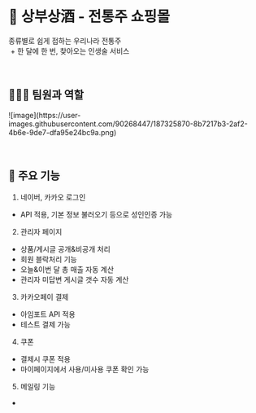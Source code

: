 <h1> 🍶 상부상酒 - 전통주 쇼핑몰 </h1>
<p>종류별로 쉽게 접하는 우리나라 전통주<br> 
 + 한 달에 한 번, 찾아오는 인생술 서비스</p>
<br>

<h2> 🧑‍🤝‍🧑 팀원과 역할 </h2>

<p>
![image](https://user-images.githubusercontent.com/90268447/187325870-8b7217b3-2af2-4b6e-9de7-dfa95e24bc9a.png)
</p><br>

<h2> 💎 주요 기능 </h2>

1. 네이버, 카카오 로그인 
 - API 적용, 기본 정보 불러오기 등으로 성인인증 가능

2. 관리자 페이지
 - 상품/게시글 공개&비공개 처리 
 - 회원 블락처리 기능
 - 오늘&이번 달 총 매출 자동 계산
 - 관리자 미답변 게시글 갯수 자동 계산

3. 카카오페이 결제
 - 아임포트 API 적용
 - 테스트 결제 가능

4. 쿠폰
 - 결제시 쿠폰 적용 
 - 마이페이지에서 사용/미사용 쿠폰 확인 가능

5. 메일링 기능
 - 
